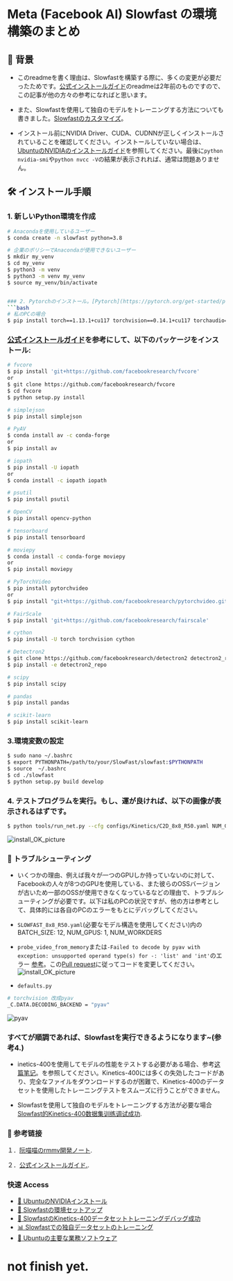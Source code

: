 # Meta (Facebook AI) Slowfast の環境構築のまとめ
## 🚀 背景
- このreadmeを書く理由は、Slowfastを構築する際に、多くの変更が必要だったためです。[公式インストールガイド](https://github.com/facebookresearch/SlowFast/blob/main/INSTALL.md)のreadmeは2年前のものですので、この記事が他の方々の参考になればと思います。

- また、Slowfastを使用して独自のモデルをトレーニングする方法についても書きました。[Slowfastのカスタマイズ](./Train_your_ownDataset_Slowfast.md)。

- インストール前にNVIDIA Driver、CUDA、CUDNNが正しくインストールされていることを確認してください。インストールしていない場合は、[UbuntuのNVIDIAのインストールガイド](https://github.com/Leozyc-waseda/TechMemoirsOfLeo/blob/main/Ubuntu_NVIDIA_CUDA_INSTALL.md)を参照してください。最後に`python nvidia-smi`や`python nvcc -V`の結果が表示されれば、通常は問題ありません。

## 🛠 インストール手順
### 1. 新しいPython環境を作成
```bash
# Anacondaを使用しているユーザー
$ conda create -n slowfast python=3.8

# 企業のポリシーでAnacondaが使用できないユーザー
$ mkdir my_venv
$ cd my_venv
$ python3 -m venv
$ python3 -m venv my_venv
$ source my_venv/bin/activate


### 2. Pytorchのインストール。[Pytorch​](https://pytorch.org/get-started/previous-versions/), から、自分のcuda versionに応じてインストールしてください。最新版は、多くのオープンソースソフトウェアで未対応の可能性があります。
```bash 
# 私のPCの場合
$ pip install torch==1.13.1+cu117 torchvision==0.14.1+cu117 torchaudio==0.13.1 --extra-index-url https://download.pytorch.org/whl/cu117
```
### [公式インストールガイド](https://github.com/facebookresearch/SlowFast/blob/main/INSTALL.md)を参考にして、以下のパッケージをインストール:
```bash
# fvcore
$ pip install 'git+https://github.com/facebookresearch/fvcore'
or
$ git clone https://github.com/facebookresearch/fvcore
$ cd fvcore
$ python setup.py install

# simplejson
$ pip install simplejson

# PyAV
$ conda install av -c conda-forge
or
$ pip install av

# iopath
$ pip install -U iopath 
or 
$ conda install -c iopath iopath

# psutil
$ pip install psutil

# OpenCV
$ pip install opencv-python

# tensorboard
$ pip install tensorboard

# moviepy
$ conda install -c conda-forge moviepy 
or 
$ pip install moviepy

# PyTorchVideo
$ pip install pytorchvideo
or
$ pip install "git+https://github.com/facebookresearch/pytorchvideo.git"

# FairScale
$ pip install 'git+https://github.com/facebookresearch/fairscale'

# cython
$ pip install -U torch torchvision cython

# Detectron2
$ git clone https://github.com/facebookresearch/detectron2 detectron2_repo
$ pip install -e detectron2_repo

# scipy
$ pip install scipy

# pandas    
$ pip install pandas

# scikit-learn   
$ pip install scikit-learn
```


### 3.環境変数の設定
```bash
$ sudo nano ~/.bashrc
$ export PYTHONPATH=/path/to/your/SlowFast/slowfast:$PYTHONPATH
$ source  ~/.bashrc
$ cd ./slowfast
$ python setup.py build develop

```

### 4. テストプログラムを実行。もし、運が良ければ、以下の画像が表示されるはずです。
```bash
$ python tools/run_net.py --cfg configs/Kinetics/C2D_8x8_R50.yaml NUM_GPUS 1 TRAIN.BATCH_SIZE 8 SOLVER.BASE_LR 0.0125 DATA.PATH_TO_DATA_DIR path_to_your_data_folder
```
![install_OK_picture](./picture/picture_for_install/install_OK_picture.png)


### 🚧 トラブルシューティング

- いくつかの理由、例えば我々が一つのGPUしか持っていないのに対して、Facebookの人々が8つのGPUを使用している、また彼らのOSSバージョンが古いため一部のOSSが使用できなくなっているなどの理由で、トラブルシューティングが必要です。以下は私のPCの状況ですが、他の方は参考として、具体的には各自のPCのエラーをもとにデバッグしてください。

- ```SLOWFAST_8x8_R50.yaml```(必要なモデル構造を使用してください)内のBATCH_SIZE: 12, NUM_GPUS: 1, NUM_WORKDERS

- ```probe_video_from_memory```または```-Failed to decode by pyav with exception: unsupported operand type(s) for -: 'list' and 'int'```のエラー
[参考](https://github.com/facebookresearch/SlowFast/issues/181#issuecomment-1179203872)。この[Pull request](https://github.com/facebookresearch/SlowFast/pull/541/files)に従ってコードを変更してください。
![install_OK_picture](./picture/picture_for_install/probe_video_from_memory.png)

- ```defaults.py```
```bash
# torchvision 改成pyav
_C.DATA.DECODING_BACKEND = "pyav"
```
![pyav](./picture/picture_for_install/pyav.png)

### すべてが順調であれば、Slowfastを実行できるようになります~(参考4.)
- inetics-400を使用してモデルの性能をテストする必要がある場合、参考[这篇笔记​](https://github.com/facebookresearch/SlowFast/pull/541/files)。を参照してください。Kinetics-400には多くの失効したコードがあり、完全なファイルをダウンロードするのが困難で、Kinetics-400のデータセットを使用したトレーニングテストをスムーズに行うことができません。

- Slowfastを使用して独自のモデルをトレーニングする方法が必要な場合[Slowfast的Kinetics-400数据集训练调试成功​](..).

### 🔗 参考链接


１．[阮喵喵のrmmv開発ノート​](https://www.ruan-cat.com/ruan-cat-own-notes/python/SlowFast/SlowFast.html).​

２．[公式インストールガイド.](https://github.com/facebookresearch/SlowFast/blob/main/INSTALL.md).​

### 快速 Access
- [🐧 UbuntuのNVIDIAインストール](https://github.com/Leozyc-waseda/TechMemoirsOfLeo/blob/main/Ubuntu_NVIDIA_CUDA_INSTALL.md)
- [🚀 Slowfastの環境セットアップ](https://github.com/Leozyc-waseda/TechMemoirsOfLeo/blob/main/slowfast_install_2023_leo.md)
- [🎥 SlowfastのKinetics-400データセットトレーニングデバッグ成功](./Slowfast_kinetics-400.md)
- [📊  Slowfastでの独自データセットのトレーニング](./Train_your_ownDataset_Slowfast.md) 
- [💼 Ubuntuの主要な業務ソフトウェア](./Ubuntu_Remote_Software.md) 

# not finish yet.